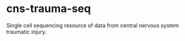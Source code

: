 # cns-trauma-seq

Single cell sequencing resource of data from central nervous system traumatic injury.

